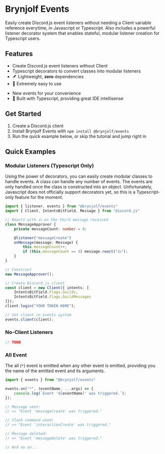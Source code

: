 # Brynjolf Events
Easily create Discord.js event listeners without needing a Client variable reference everytime, in Javascript or Typescript. Also includes a powerful listener decorator system that enables stateful, modular listener creation for Typescript users.

## Features
- Create Discord.js event listeners without Client
- Typescript decorators to convert classes into modular listeners
- 🪶 Lightweight, **zero** dependencies
- 🍰 Extremely easy to use
<!-- - 🧩 Fully documented -->
- New events for your convenience
- 🧠 Built with Typescript, providing great IDE intellisense

## Get Started
1. Create a Discord.js client
2. Install Brynjolf Events with `npm install @brynjolf/events`
3. Run the quick example below, or skip the tutorial and jump right in

## Quick Examples
### Modular Listeners (Typescript Only)
Using the power of decorators, you can easily create modular 
classes to handle events. A class can handle any number of events. The events are only handled once the class is constructed into an object. Unfortunately, Javascript does not officially support decorators yet, so this is a Typescript-only 
feature for the moment.

```ts
import { listener, events } from "@brynjolf/events"
import { Client, IntentsBitField, Message } from "discord.js"

// Reacts with 👍 on the third message received
class MessageApprover {
    private messageCount: number = 0;

    @listener("messageCreate")
    onMessage(message: Message) {
        this.messageCount++;
        if (this.messageCount == 3) message.react("👍");
    }
}

// Construct
new MessageApprover();

// Create Discord.js client
const client = new Client({ intents: [
    IntentsBitField.Flags.Guilds,
    IntentsBitField.Flags.GuildMessages
]});
client.login("YOUR TOKEN HERE");

// Set client in events system
events.client(client);
```

### No-Client Listeners
```js
// TODO
```

### All Event
The all (`*`) event is emitted when any other event is emitted, 
providing you the name of the emitted event and its arguments.

```js
import { events } from "@brynjolf/events"

events.on("*", (eventName, ...args) => {
    console.log(`Event '${eventName}' was triggered.`);
});

// Message sent:
// => "Event 'messageCreate' was triggered."

// Slash command used:
// => "Event 'interactionCreate' was triggered."

// Message deleted:
// => "Event 'messageDelete' was triggered."

// And so on...
```